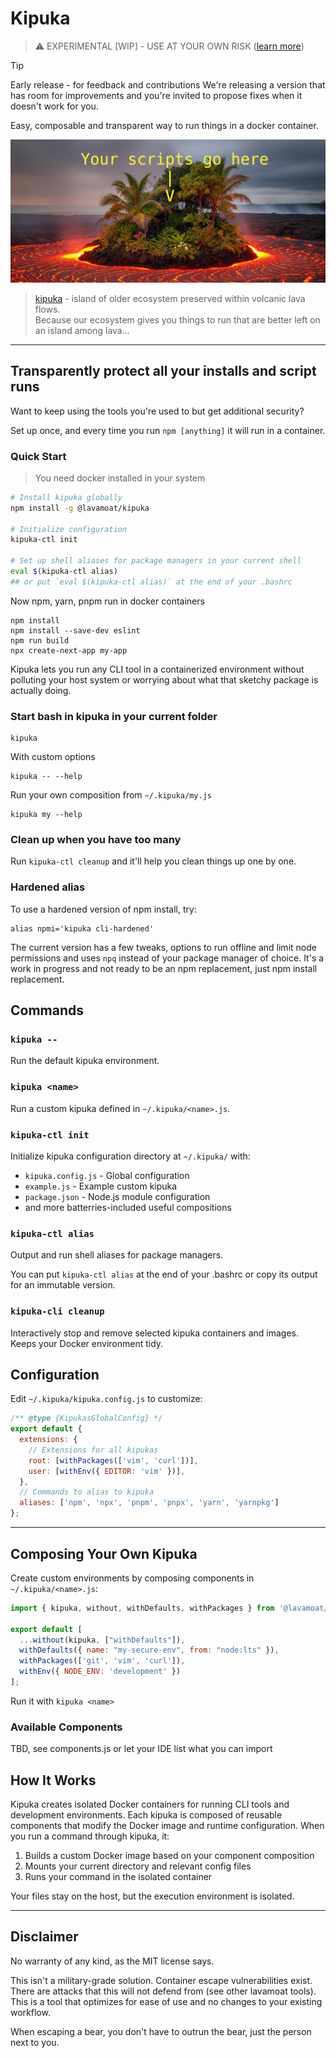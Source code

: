 # Kipuka 

> ⚠️ EXPERIMENTAL [WIP] - USE AT YOUR OWN RISK ([learn more](#Disclaimer))

> [!TIP]
> Early release - for feedback and contributions
> We're releasing a version that has room for improvements and you're invited to propose fixes when it doesn't work for you.


Easy, composable and transparent way to run things in a docker container.

![kipuka illustration](./kipuka.jpg)
> [kipuka](https://en.wikipedia.org/wiki/Kipuka) - island of older ecosystem preserved within volcanic lava flows.  
> Because our ecosystem gives you things to run that are better left on an island among lava...

---


## Transparently protect all your installs and script runs

Want to keep using the tools you're used to but get additional security?

Set up once, and every time you run `npm [anything]` it will run in a container.

### Quick Start

> You need docker installed in your system

```bash
# Install kipuka globally
npm install -g @lavamoat/kipuka

# Initialize configuration
kipuka-ctl init

# Set up shell aliases for package managers in your current shell
eval $(kipuka-ctl alias)
## or put `eval $(kipuka-ctl alias)` at the end of your .bashrc
```

Now npm, yarn, pnpm run in docker containers


```
npm install
npm install --save-dev eslint
npm run build
npx create-next-app my-app
```


Kipuka lets you run any CLI tool in a containerized environment without polluting your host system or worrying about what that sketchy package is actually doing.


### Start bash in kipuka in your current folder

```
kipuka
```

With custom options
```
kipuka -- --help
```

Run your own composition from `~/.kipuka/my.js`
```
kipuka my --help
```

### Clean up when you have too many

Run `kipuka-ctl cleanup` and it'll help you clean things up one by one.


### Hardened alias

To use a hardened version of npm install, try:

```
alias npmi='kipuka cli-hardened'
```

The current version has a few tweaks, options to run offline and limit node permissions and uses `npq` instead of your package manager of choice. It's a work in progress and not ready to be an npm replacement, just npm install replacement.

## Commands

### `kipuka --`
Run the default kipuka environment.

### `kipuka <name>`
Run a custom kipuka defined in `~/.kipuka/<name>.js`.

### `kipuka-ctl init`
Initialize kipuka configuration directory at `~/.kipuka/` with:
- `kipuka.config.js` - Global configuration
- `example.js` - Example custom kipuka
- `package.json` - Node.js module configuration
- and more batterries-included useful compositions

### `kipuka-ctl alias`
Output and run shell aliases for package managers. 

You can put `kipuka-ctl alias` at the end of your .bashrc or copy its output for an immutable version.

### `kipuka-cli cleanup`
Interactively stop and remove selected kipuka containers and images. Keeps your Docker environment tidy.

## Configuration

Edit `~/.kipuka/kipuka.config.js` to customize:

```javascript
/** @type {KipukasGlobalConfig} */
export default {
  extensions: {
    // Extensions for all kipukas
    root: [withPackages(['vim', 'curl'])],
    user: [withEnv({ EDITOR: 'vim' })],
  },
  // Commands to alias to kipuka
  aliases: ['npm', 'npx', 'pnpm', 'pnpx', 'yarn', 'yarnpkg']
};
```

---


## Composing Your Own Kipuka

Create custom environments by composing components in `~/.kipuka/<name>.js`:

```javascript
import { kipuka, without, withDefaults, withPackages } from '@lavamoat/kipuka';

export default [
  ...without(kipuka, ["withDefaults"]),
  withDefaults({ name: "my-secure-env", from: "node:lts" }),
  withPackages(['git', 'vim', 'curl']),
  withEnv({ NODE_ENV: 'development' })
];
```

Run it with `kipuka <name>`

### Available Components

TBD, see components.js or let your IDE list what you can import

## How It Works

Kipuka creates isolated Docker containers for running CLI tools and development environments. Each kipuka is composed of reusable components that modify the Docker image and runtime configuration. When you run a command through kipuka, it:

1. Builds a custom Docker image based on your component composition
2. Mounts your current directory and relevant config files
3. Runs your command in the isolated container

Your files stay on the host, but the execution environment is isolated.


---


## Disclaimer

No warranty of any kind, as the MIT license says.

This isn't a military-grade solution. Container escape vulnerabilities exist.  
There are attacks that this will not defend from (see other lavamoat tools).  
This is a tool that optimizes for ease of use and no changes to your existing workflow. 

When escaping a bear, you don't have to outrun the bear, just the person next to you.